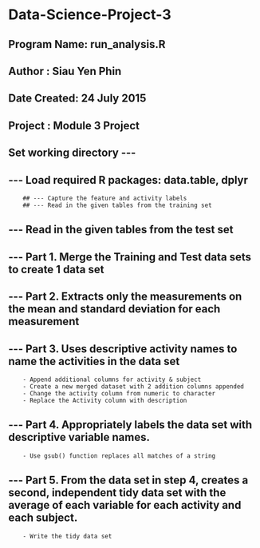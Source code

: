 # Data-Science-Project-3

## Program Name: run_analysis.R
## Author      : Siau Yen Phin
## Date Created: 24 July 2015
##
## Project     : Module 3 Project

## Set working directory ---
## --- Load required R packages: data.table, dplyr

        ## --- Capture the feature and activity labels
        ## --- Read in the given tables from the training set
## --- Read in the given tables from the test set
## --- Part 1. Merge the Training and Test data sets to create 1 data set
## --- Part 2. Extracts only the measurements on the mean and standard deviation for each measurement
## --- Part 3. Uses descriptive activity names to name the activities in the data set
        - Append additional columns for activity & subject
        - Create a new merged dataset with 2 addition columns appended
        - Change the activity column from numeric to character
        - Replace the Activity column with description

## --- Part 4. Appropriately labels the data set with descriptive variable names.
        - Use gsub() function replaces all matches of a string

## --- Part 5. From the data set in step 4, creates a second, independent tidy data set with the average of each variable for each activity and each subject.
        - Write the tidy data set
